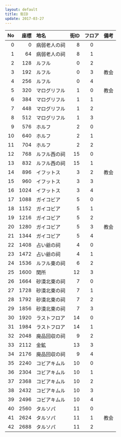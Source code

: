 ```yaml
---
layout: default
title: 街ID
update: 2017-03-27
---
```



| No | 座標 | 地名         |街ID| フロア | 備考 |
|---:|-----:|:-------------|---:|:------:|:-----|
|  0 |    0 | 病弱老人の祠 |  8 | 0 |
|  1 |   64 | 病弱老人の祠 |  8 | 1 |
|  2 |  128 | ルフル       |  0 | 2 |
|  3 |  192 | ルフル       |  0 | 3 | 教会 |
|  4 |  256 | ルフル       |  0 | 4 |
|  5 |  320 | マログリフル |  1 | 0 | 教会 |
|  6 |  384 | マログリフル |  1 | 1 |
|  7 |  448 | マログリフル |  1 | 2 |
|  8 |  512 | マログリフル |  1 | 3 |
|  9 |  576 | ホルフ       |  2 | 0 |
| 10 |  640 | ホルフ       |  2 | 1 |
| 11 |  704 | ホルフ       |  2 | 2 |
| 12 |  768 | ルフル西の祠 | 15 | 0 |
| 13 |  832 | ルフル西の祠 | 15 | 1 |
| 14 |  896 | イフットス   |  3 | 2 | 教会 |
| 15 |  960 | イフットス   |  3 | 3 |
| 16 | 1024 | イフットス   |  3 | 4 |
| 17 | 1088 | ガイコビア   |  5 | 0 |
| 18 | 1152 | ガイコビア   |  5 | 1 |
| 19 | 1216 | ガイコビア   |  5 | 2 |
| 20 | 1280 | ガイコビア   |  5 | 3 | 教会 |
| 21 | 1344 | ガイコビア   |  5 | 4 |
| 22 | 1408 | 占い爺の祠   |  4 | 0 |
| 23 | 1472 | 占い爺の祠   |  4 | 1 |
| 24 | 1536 | ルフル東の祠 |  6 | 2 |
| 25 | 1600 | 関所         | 12 | 3 |
| 26 | 1664 | 砂漠北東の祠 |  7 | 0 |
| 27 | 1728 | 砂漠北東の祠 |  7 | 1 |
| 28 | 1792 | 砂漠北東の祠 |  7 | 2 |
| 29 | 1856 | 砂漠北東の祠 |  7 | 3 |
| 30 | 1920 | ラストフロア | 14 | 0 |
| 31 | 1984 | ラストフロア | 14 | 1 |
| 32 | 2048 | 廃品回収の祠 |  9 | 2 |
| 33 | 2112 | 金鉱         | 13 | 3 |
| 34 | 2176 | 廃品回収の祠 |  9 | 4 |
| 35 | 2240 | コビアキムル | 10 | 0 |
| 36 | 2304 | コビアキムル | 10 | 1 |
| 37 | 2368 | コビアキムル | 10 | 2 |
| 38 | 2432 | コビアキムル | 10 | 3 |
| 39 | 2496 | コビアキムル | 10 | 4 |
| 40 | 2560 | タルソパ     | 11 | 0 |
| 41 | 2624 | タルソパ     | 11 | 1 | 教会 |
| 42 | 2688 | タルソパ     | 11 | 2 |

